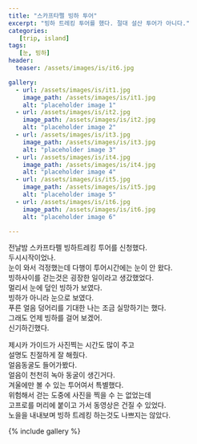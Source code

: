 ```yaml
---
title: "스카프타펠 빙하 투어"
excerpt: "빙하 트레킹 투어를 했다. 절대 설산 투어가 아니다."
categories:
   [trip, island]
tags:
   [눈, 빙하]
header:
  teaser: /assets/images/is/it6.jpg

gallery:
  - url: /assets/images/is/it1.jpg
    image_path: /assets/images/is/it1.jpg
    alt: "placeholder image 1"
  - url: /assets/images/is/it2.jpg
    image_path: /assets/images/is/it2.jpg
    alt: "placeholder image 2"
  - url: /assets/images/is/it3.jpg
    image_path: /assets/images/is/it3.jpg
    alt: "placeholder image 3"
  - url: /assets/images/is/it4.jpg
    image_path: /assets/images/is/it4.jpg
    alt: "placeholder image 4"
  - url: /assets/images/is/it5.jpg
    image_path: /assets/images/is/it5.jpg
    alt: "placeholder image 5"
  - url: /assets/images/is/it6.jpg
    image_path: /assets/images/is/it6.jpg
    alt: "placeholder image 6"

---
```


전날밤 스카프타펠 빙하트레킹 투어를 신청했다.  
두시시작이었나.  
눈이 와서 걱정했는데 다행이 투어시간에는 눈이 안 왔다.  
빙하사이를 걷는것은 굉장한 일이라고 생갔했었다.  
멀리서 눈에 덮인 빙하가 보였다.  
빙하가 아니라 눈으로 보였다.  
푸른 얼음 덩어리를 기대한 나는 조금 실망하기는 했다.  
그래도 언제 빙하를 걸어 보겠어.  
신기하긴했다.  

제시카 가이드가 사진찍는 시간도 많이 주고  
설명도 친절하게 잘 해줬다.  
얼음동굴도 들어가봤다.  
얼음이 천천히 녹아 동굴이 생긴거다.  
겨울에만 볼 수 있는 투어여서 특별했다.  
위험해서 걷는 도중에 사진을 찍을 수 는 없었는데  
고프로를 머리에 붙이고 가서 동영상은 건질 수 있었다.  
노을을 내내보며 빙하 트레킹 하는것도 나쁘지는 않았다.  



{% include gallery  %}

